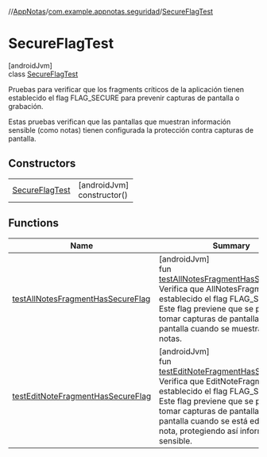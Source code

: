 //[AppNotas](../../../index.md)/[com.example.appnotas.seguridad](../index.md)/[SecureFlagTest](index.md)

# SecureFlagTest

[androidJvm]\
class [SecureFlagTest](index.md)

Pruebas para verificar que los fragments críticos de la aplicación tienen establecido el flag FLAG_SECURE para prevenir capturas de pantalla o grabación.

Estas pruebas verifican que las pantallas que muestran información sensible (como notas) tienen configurada la protección contra capturas de pantalla.

## Constructors

| | |
|---|---|
| [SecureFlagTest](-secure-flag-test.md) | [androidJvm]<br>constructor() |

## Functions

| Name | Summary |
|---|---|
| [testAllNotesFragmentHasSecureFlag](test-all-notes-fragment-has-secure-flag.md) | [androidJvm]<br>fun [testAllNotesFragmentHasSecureFlag](test-all-notes-fragment-has-secure-flag.md)()<br>Verifica que AllNotesFragment tiene establecido el flag FLAG_SECURE. Este flag previene que se puedan tomar capturas de pantalla o grabar la pantalla cuando se muestra la lista de notas. |
| [testEditNoteFragmentHasSecureFlag](test-edit-note-fragment-has-secure-flag.md) | [androidJvm]<br>fun [testEditNoteFragmentHasSecureFlag](test-edit-note-fragment-has-secure-flag.md)()<br>Verifica que EditNoteFragment tiene establecido el flag FLAG_SECURE. Este flag previene que se puedan tomar capturas de pantalla o grabar la pantalla cuando se está editando una nota, protegiendo así información sensible. |
